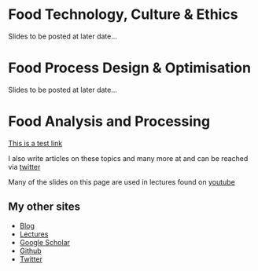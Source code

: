 # Food Technology, Culture & Ethics
Slides to be posted at later date...

# Food Process Design & Optimisation
Slides to be posted at later date...

# Food Analysis and Processing

[This is a test link](https://www.google.com "Google's Homepage")

<html>
<p>I also write articles on these topics and many more at <a href="http://edibotopic.com"></a> and can be reached via <a href="http://twitter.com/edibotopic">twitter</a></p>

<p>Many of the slides on this page are used in lectures found on <a href="http://www.youtube.com/edibotopic">youtube</a></p>

  <aside id="sidebar">
    <h2>My other sites</h2>
    <ul>
     <li><a href="http://edibotopic.com">Blog</a></li>
     <li><a href="http://edibotopic.github.io/lecture-slides">Lectures</a></li>
     <li><a href="https://scholar.google.com/citations?user=aw1EnaIAAAAJ&hl=en">Google Scholar</a></li>
     <li><a href="http://github.com/edibotopic">Github</a></li>
     <li><a href="http://twitter.com/edibotopic">Twitter</a></li>
    </ul>
  </aside>
</html>
